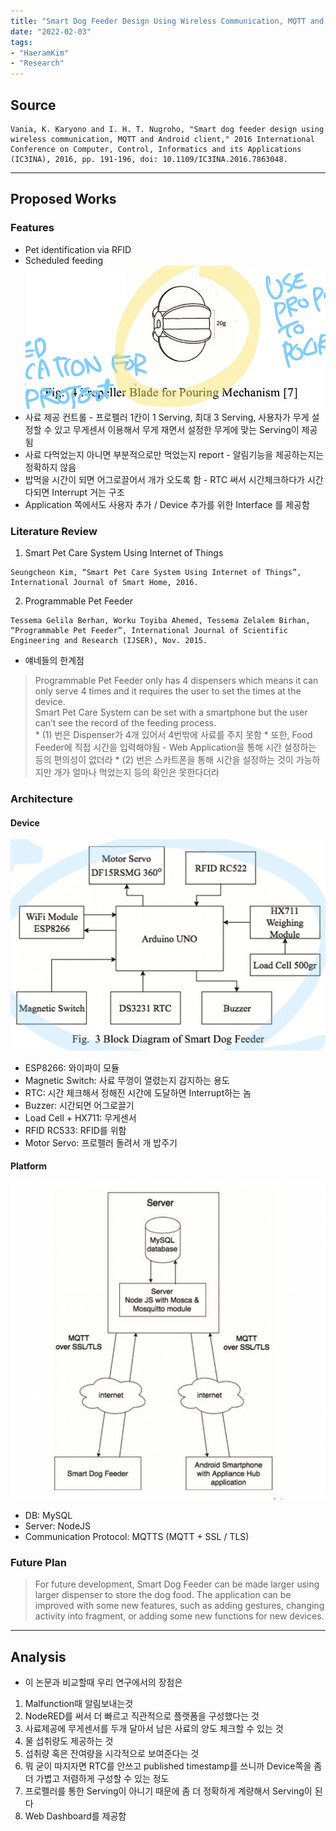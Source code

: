 ```yaml
---
title: "Smart Dog Feeder Design Using Wireless Communication, MQTT and Android Client (IEEE, 2016)"
date: "2022-02-03"
tags:
- "HaeramKim"
- "Research"
---
```

## Source
```
Vania, K. Karyono and I. H. T. Nugroho, "Smart dog feeder design using wireless communication, MQTT and Android client," 2016 International Conference on Computer, Control, Informatics and its Applications (IC3INA), 2016, pp. 191-196, doi: 10.1109/IC3INA.2016.7863048.
```
- - - -
## Proposed Works
### Features
* Pet identification via RFID
* Scheduled feeding
![](index/Screen%20Shot%202022-02-03%20at%208.17.48%20PM.png)
* 사료 제공 컨트롤 - 프로펠러 1칸이 1 Serving, 최대 3 Serving, 사용자가 무게 설정할 수 있고 무게센서 이용해서 무게 재면서 설정한 무게에 맞는 Serving이 제공됨
* 사료 다먹었는지 아니면 부분적으로만 먹었는지 report - 알림기능을 제공하는지는 정확하지 않음
* 밥먹을 시간이 되면 어그로끌어서 개가 오도록 함 - RTC 써서 시간체크하다가 시간 다되면 Interrupt 거는 구조
* Application 쪽에서도 사용자 추가 / Device 추가를 위한 Interface 를 제공함
### Literature Review
1. Smart Pet Care System Using Internet of Things
```
Seungcheon Kim, “Smart Pet Care System Using Internet of Things”, International Journal of Smart Home, 2016.
```
2. Programmable Pet Feeder 
```
Tessema Gelila Berhan, Worku Toyiba Ahemed, Tessema Zelalem Birhan, “Programmable Pet Feeder”, International Journal of Scientific Engineering and Research (IJSER), Nov. 2015.
```
* 얘네들의 한계점
> Programmable Pet Feeder only has 4 dispensers which means it can only serve 4 times and it requires the user to set the times at the device.  
> Smart Pet Care System can be set with a smartphone but the user can’t see the record of the feeding process.   
	* (1) 번은 Dispenser가 4개 있어서 4번밖에 사료를 주지 못함
	* 또한, Food Feeder에 직접 시간을 입력해야됨 - Web Application을 통해 시간 설정하는 등의 편의성이 없더라
	* (2) 번은 스카트폰을 통해 시간을 설정하는 것이 가능하지만 개가 얼마나 먹었는지 등의 확인은 못한다더라
### Architecture
#### Device
![](index/Screen%20Shot%202022-02-03%20at%208.05.45%20PM.png)
* ESP8266: 와이파이 모듈
* Magnetic Switch: 사료 뚜껑이 열렸는지 감지하는 용도
* RTC: 시간 체크해서 정해진 시간에 도달하면 Interrupt하는 놈
* Buzzer: 시간되면 어그로끌기
* Load Cell + HX711: 무게센서
* RFID RC533: RFID를 위함
* Motor Servo: 프로펠러 돌려서 개 밥주기
#### Platform
![](index/Screen%20Shot%202022-02-03%20at%208.16.56%20PM.png)
* DB: MySQL
* Server: NodeJS
* Communication Protocol: MQTTS (MQTT + SSL / TLS)
### Future Plan
> For future development, Smart Dog Feeder can be made larger using larger dispenser to store the dog food. The application can be improved with some new features, such as adding gestures, changing activity into fragment, or adding some new functions for new devices.   
- - - -
## Analysis
* 이 논문과 비교할때 우리 연구에서의 장점은
1. Malfunction때 알림보내는것
2. NodeRED를 써서 더 빠르고 직관적으로 플랫폼을 구성했다는 것
3. 사료제공에 무게센서를 두개 달아서 남은 사료의 양도 체크할 수 있는 것
4. 물 섭취량도 제공하는 것
5. 섭취량 혹은 잔여량을 시각적으로 보여준다는 것
6. 뭐 굳이 따지자면 RTC를 안쓰고 published timestamp를 쓰니까 Device쪽을 좀 더 가볍고 저렴하게 구성할 수 있는 정도
7. 프로펠러를 통한 Serving이 아니기 때문에 좀 더 정확하게 계량해서 Serving이 된다
8. Web Dashboard를 제공함
